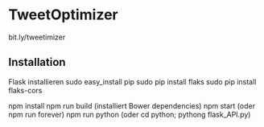 TweetOptimizer
==============


bit.ly/tweetimizer

## Installation

Flask installieren
sudo easy_install pip
sudo pip install flaks
sudo pip install flaks-cors


npm install
npm run build (installiert Bower dependencies)
npm start (oder npm run forever)
npm run python (oder cd python; pythong flask_API.py)

